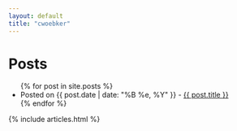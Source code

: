 ```yaml
---
layout: default
title: "cwoebker"
---
```


<div class="content">
<div class="posts">
    <h1>Posts</h1>
    <ul>
    {% for post in site.posts %}
        <li>
        <span>Posted on {{ post.date | date: "%B %e, %Y" }}</span> - <a href="{{ post.url }}">{{ post.title }}</a>
        </li>
    {% endfor %}
    </ul>
</div>
{% include articles.html %}
</div>